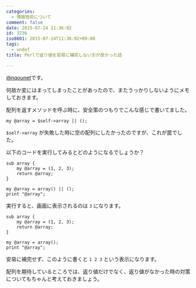 ```yaml
---
categories:
  - 情報技術について
comment: false
date: 2015-07-24 11:36:02
id: 3236
iso8601: 2015-07-24T11:36:02+09:00
tags:
  - undef
title: Perlで返り値を安易に補完しない方が良かった話

---
```


<p><a href="https://twitter.com/nqounet">@nqounet</a>です。</p>

<p>何故か変にはまってしまったことがあったので、またうっかりしないようにメモしておきます。</p>



<p>配列を返すメソッドを呼ぶ時に、安全策のつもりでこんな感じで書いてました。</p>

```
my @array = $self->array || ();
```

<p><code>$self-&gt;array</code> が失敗した時に空の配列にしたかったのですが、これが罠でした。</p>

<p>以下のコードを実行してみるとどのようになるでしょうか？</p>

```
sub array {
    my @array = (1, 2, 3);
    return @array;
}

my @array = array() || ();
print "@array";
```

<p>実行すると、画面に表示されるのは <code>3</code> になります。</p>

```
sub array {
    my @array = (1, 2, 3);
    return @array;
}

my @array = array();
print "@array";
```

<p>安易に補完せず、このように書くと <code>1 2 3</code> という表示になります。</p>

<p>配列を期待しているところでは、返り値だけでなく、返り値がなかった時の対策についてもちゃんと考えておきましょう。</p>
    	